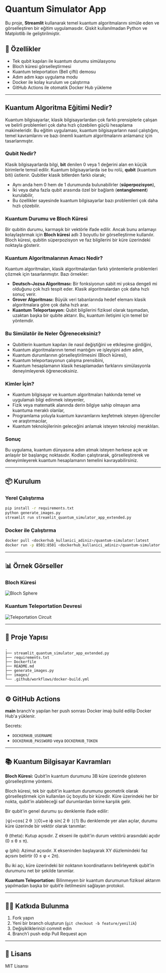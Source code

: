 
# Quantum Simulator App

Bu proje, **Streamlit** kullanarak temel kuantum algoritmalarını simüle eden ve görselleştiren bir eğitim uygulamasıdır. Qiskit kullanılmadan Python ve Matplotlib ile geliştirilmiştir.

## 🚀 Özellikler
- Tek qubit kapıları ile kuantum durumu simülasyonu
- Bloch küresi görselleştirmesi
- Kuantum teleportation (Bell çifti) demosu
- Adım adım kapı uygulama modu
- Docker ile kolay kurulum ve çalıştırma
- GitHub Actions ile otomatik Docker Hub yükleme

---

## Kuantum Algoritma Eğitimi Nedir?

Kuantum bilgisayarlar, klasik bilgisayarlardan çok farklı prensiplerle çalışan ve belirli problemleri çok daha hızlı çözebilen güçlü hesaplama makineleridir. Bu eğitim uygulaması, kuantum bilgisayarların nasıl çalıştığını, temel kavramlarını ve bazı önemli kuantum algoritmalarını anlamanız için tasarlanmıştır.

### Qubit Nedir?

Klasik bilgisayarlarda bilgi, **bit** denilen 0 veya 1 değerini alan en küçük birimlerle temsil edilir. Kuantum bilgisayarlarda ise bu rolü, **qubit** (kuantum biti) üstlenir. Qubitler klasik bitlerden farklı olarak;

- Aynı anda hem 0 hem de 1 durumunda bulunabilirler (**süperpozisyon**),
- İki veya daha fazla qubit arasında özel bir bağlantı (**entanglement**) kurulabilir,
- Bu özellikler sayesinde kuantum bilgisayarlar bazı problemleri çok daha hızlı çözebilir.

### Kuantum Durumu ve Bloch Küresi

Bir qubitin durumu, karmaşık bir vektörle ifade edilir. Ancak bunu anlamayı kolaylaştırmak için **Bloch küresi** adlı 3 boyutlu bir görselleştirme kullanılır. Bloch küresi, qubitin süperpozisyon ve faz bilgilerini bir küre üzerindeki noktayla gösterir.

### Kuantum Algoritmalarının Amacı Nedir?

Kuantum algoritmaları, klasik algoritmalardan farklı yöntemlerle problemleri çözmek için tasarlanmıştır. Bazı örnekler:

- **Deutsch–Jozsa Algoritması:** Bir fonksiyonun sabit mi yoksa dengeli mi olduğunu çok hızlı tespit eder. Klasik algoritmalardan çok daha hızlı sonuç verir.
- **Grover Algoritması:** Büyük veri tabanlarında hedef elemanı klasik algoritmalara göre çok daha hızlı arar.
- **Kuantum Teleportasyon:** Qubit bilgilerini fiziksel olarak taşımadan, uzaktan başka bir qubite aktarır. Bu, kuantum iletişimi için temel bir yöntemdir.

### Bu Simülatör ile Neler Öğreneceksiniz?

- Qubitlerin kuantum kapıları ile nasıl değiştiğini ve etkileşime girdiğini,
- Kuantum algoritmalarının temel mantığını ve işleyişini adım adım,
- Kuantum durumlarının görselleştirilmesini (Bloch küresi),
- Kuantum teleportasyonun çalışma prensibini,
- Kuantum hesaplamanın klasik hesaplamadan farklarını simülasyonla deneyimleyerek öğreneceksiniz.

### Kimler İçin?

- Kuantum bilgisayar ve kuantum algoritmaları hakkında temel ve uygulamalı bilgi edinmek isteyenler,
- Fizik veya matematik alanında derin bilgiye sahip olmayan ama kuantuma meraklı olanlar,
- Programlama yoluyla kuantum kavramlarını keşfetmek isteyen öğrenciler ve araştırmacılar,
- Kuantum teknolojilerinin geleceğini anlamak isteyen teknoloji meraklıları.

### Sonuç

Bu uygulama, kuantum dünyasına adım atmak isteyen herkese açık ve anlaşılır bir başlangıç noktasıdır. Kodları çalıştırarak, görselleştirerek ve deneyimleyerek kuantum hesaplamanın temelini kavrayabilirsiniz.

---

## 📦 Kurulum

### Yerel Çalıştırma
```bash
pip install -r requirements.txt
python generate_images.py
streamlit run streamlit_quantum_simulator_app_extended.py
```

### Docker ile Çalıştırma
```bash
docker pull <dockerhub_kullanici_adiniz>/quantum-simulator:latest
docker run -p 8501:8501 <dockerhub_kullanici_adiniz>/quantum-simulator:latest
```

---

## 📊 Örnek Görseller
### Bloch Küresi
![Bloch Sphere](images/bloch_sphere_example.png)

### Kuantum Teleportation Devresi
![Teleportation Circuit](images/teleportation_circuit_example.png)

---

## 📜 Proje Yapısı
```
.
├── streamlit_quantum_simulator_app_extended.py
├── requirements.txt
├── Dockerfile
├── README.md
├── generate_images.py
├── images/
└── .github/workflows/docker-build.yml
```

---

## ⚙️ GitHub Actions
**main** branch'e yapılan her push sonrası Docker imajı build edilip Docker Hub'a yüklenir.

Secrets:
- `DOCKERHUB_USERNAME`
- `DOCKERHUB_PASSWORD` veya `DOCKERHUB_TOKEN`

---

## 📚 Kuantum Bilgisayar Kavramları

**Bloch Küresi:** Qubit’in kuantum durumunu 3B küre üzerinde gösteren görselleştirme yöntemi.

Bloch küresi, tek bir qubit'in kuantum durumunu geometrik olarak görselleştirmek için kullanılan üç boyutlu bir küredir. Küre üzerindeki her bir nokta, qubit'in alabileceği saf durumlardan birine karşılık gelir.

Bir qubit'in genel durumu şu denklemle ifade edilir:

∣ψ⟩=cos( 
2
θ
​
 )∣0⟩+e 
iϕ
 sin( 
2
θ
​
 )∣1⟩
Bu denklemde yer alan açılar, durumu küre üzerinde bir vektör olarak tanımlar:

θ (theta): Kutup açısıdır. Z ekseni ile qubit'in durum vektörü arasındaki açıdır (0 ≤ θ ≤ π).

φ (phi): Azimut açısıdır. X ekseninden başlayarak XY düzlemindeki faz açısını belirtir (0 ≤ φ < 2π).

Bu iki açı, küre üzerindeki bir noktanın koordinatlarını belirleyerek qubit'in durumunu net bir şekilde tanımlar.

**Kuantum Teleportation:** Bilinmeyen bir kuantum durumunun fiziksel aktarım yapılmadan başka bir qubit’e iletilmesini sağlayan protokol.

---

## 👨‍💻 Katkıda Bulunma
1. Fork yapın  
2. Yeni bir branch oluşturun (`git checkout -b feature/yenilik`)  
3. Değişikliklerinizi commit edin  
4. Branch’i push edip Pull Request açın  

---

## 📄 Lisans
MIT Lisansı
